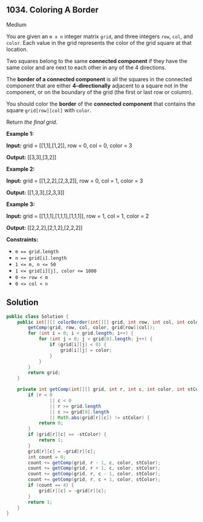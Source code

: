 ## 1034\. Coloring A Border

Medium

You are given an `m x n` integer matrix `grid`, and three integers `row`, `col`, and `color`. Each value in the grid represents the color of the grid square at that location.

Two squares belong to the same **connected component** if they have the same color and are next to each other in any of the 4 directions.

The **border of a connected component** is all the squares in the connected component that are either **4-directionally** adjacent to a square not in the component, or on the boundary of the grid (the first or last row or column).

You should color the **border** of the **connected component** that contains the square `grid[row][col]` with `color`.

Return _the final grid_.

**Example 1:**

**Input:** grid = \[\[1,1],[1,2]], row = 0, col = 0, color = 3

**Output:** [[3,3],[3,2]]

**Example 2:**

**Input:** grid = \[\[1,2,2],[2,3,2]], row = 0, col = 1, color = 3

**Output:** [[1,3,3],[2,3,3]]

**Example 3:**

**Input:** grid = \[\[1,1,1],[1,1,1],[1,1,1]], row = 1, col = 1, color = 2

**Output:** [[2,2,2],[2,1,2],[2,2,2]]

**Constraints:**

*   `m == grid.length`
*   `n == grid[i].length`
*   `1 <= m, n <= 50`
*   `1 <= grid[i][j], color <= 1000`
*   `0 <= row < m`
*   `0 <= col < n`

## Solution

```java
public class Solution {
    public int[][] colorBorder(int[][] grid, int row, int col, int color) {
        getComp(grid, row, col, color, grid[row][col]);
        for (int i = 0; i < grid.length; i++) {
            for (int j = 0; j < grid[0].length; j++) {
                if (grid[i][j] < 0) {
                    grid[i][j] = color;
                }
            }
        }
        return grid;
    }

    private int getComp(int[][] grid, int r, int c, int color, int stColor) {
        if (r < 0
                || c < 0
                || r >= grid.length
                || c >= grid[0].length
                || Math.abs(grid[r][c]) != stColor) {
            return 0;
        }
        if (grid[r][c] == -stColor) {
            return 1;
        }
        grid[r][c] = -grid[r][c];
        int count = 0;
        count += getComp(grid, r - 1, c, color, stColor);
        count += getComp(grid, r + 1, c, color, stColor);
        count += getComp(grid, r, c - 1, color, stColor);
        count += getComp(grid, r, c + 1, color, stColor);
        if (count == 4) {
            grid[r][c] = -grid[r][c];
        }
        return 1;
    }
}
```